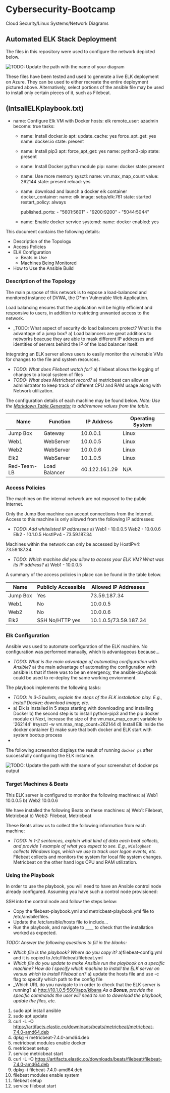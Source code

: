 # Cybersecurity-Bootcamp
Cloud Security/Linux Systems/Network Diagrams 
## Automated ELK Stack Deployment

The files in this repository were used to configure the network depicted below.

![TODO: Update the path with the name of your diagram](NetworkDiagram1.png)

These files have been tested and used to generate a live ELK deployment on Azure. They can be used to either recreate the entire deployment pictured above. Alternatively, select portions of the ansible file may be used to install only certain pieces of it, such as Filebeat.

(IntsallELKplaybook.txt)
---
- name: Configure Elk VM with Docker
  hosts: elk
  remote_user: azadmin
  become: true
  tasks:
    - name: Install docker.io
      apt:
        update_cache: yes
        force_apt_get: yes
        name: docker.io
        state: present

    - name: Install pip3
      apt:
        force_apt_get: yes
        name: python3-pip
        state: present

    - name: Install Docker python module
      pip:
        name: docker
        state: present

    - name: Use more memory
      sysctl:
        name: vm.max_map_count
        value: 262144
        state: present
        reload: yes

    - name: download and launch a docker elk container
      docker_container:
        name: elk
        image: sebp/elk:761
        state: started
        restart_policy: always

        published_ports:
          - "5601:5601"
          - "9200:9200"
          - "5044:5044"

    - name: Enable docker service
      systemd:
        name: docker
        enabled: yes

This document contains the following details:
- Description of the Topologu
- Access Policies
- ELK Configuration
  - Beats in Use
  - Machines Being Monitored
- How to Use the Ansible Build


### Description of the Topology

The main purpose of this network is to expose a load-balanced and monitored instance of DVWA, the D*mn Vulnerable Web Application.

Load balancing ensures that the application will be highly efficient and responsive to users, in addition to restricting unwanted access to the network.
- _TODO: What aspect of security do load balancers protect? What is the advantage of a jump box?
    a) Load balancers are great additions to networks beacuse they are able to mask different IP addresses and identities of servers behind the IP of the load balancer itself. 

Integrating an ELK server allows users to easily monitor the vulnerable VMs for changes to the file and system resources.
- _TODO: What does Filebeat watch for?_
    a) filebeat allows the logging of changes to a local system of files 
- _TODO: What does Metricbeat record?_
    a) metricbeat can allow an administrator to keep track of different CPU and RAM usage along with Network utilization. 

The configuration details of each machine may be found below.
_Note: Use the [Markdown Table Generator](http://www.tablesgenerator.com/markdown_tables) to add/remove values from the table_.

| Name      | Function      | IP Address   | Operating System |
|-----------|---------------|--------------|------------------|
| Jump Box  | Gateway       | 10.0.0.1     | Linux            |
| Web1      | WebServer     | 10.0.0.5     | Linux            |
| Web2      | WebServer     | 10.0.0.6     | Linux            |
| Elk2      | WebServer     | 10.1.0.5     | Linux            |
|Red-Team-LB| Load Balancer | 40.122.161.29| N/A              |



### Access Policies

The machines on the internal network are not exposed to the public Internet. 

Only the Jump Box machine can accept connections from the Internet. Access to this machine is only allowed from the following IP addresses:
- _TODO: Add whitelisted IP addresses_
    a) Web1     - 10.0.0.5
       Web2     - 10.0.0.6
       Elk2     - 10.1.0.5
       HostIPv4 - 73.59.187.34

Machines within the network can only be accessed by HostIPv4: 73.59.187.34.
- _TODO: Which machine did you allow to access your ELK VM? What was its IP address?_
    a) Web1 - 10.0.0.5

A summary of the access policies in place can be found in the table below.

| Name     | Publicly Accessible | Allowed IP Addresses |
|----------|---------------------|----------------------|
| Jump Box | Yes                 | 73.59.187.34         |
| Web1     | No                  | 10.0.0.5             |
| Web2     | No                  | 10.0.0.6             |
| Elk2     | SSH No/HTTP yes     | 10.1.0.5/73.59.187.34|   

### Elk Configuration

Ansible was used to automate configuration of the ELK machine. No configuration was performed manually, which is advantageous because...
- _TODO: What is the main advantage of automating configuration with Ansible?_
    a) the main advantage of automating the configuration with ansible is that if there was to be an emergency, the ansible-playbook could be used to re-deploy the same working enviornment. 

The playbook implements the following tasks:
- _TODO: In 3-5 bullets, explain the steps of the ELK installation play. E.g., install Docker; download image; etc._
-   a) Elk is installed in 5 steps starting with downloading and installing Docker
    b) the second step is to install python-pip3 and the pip docker module
    c) Next, increase the size of the vm.max_map_count variable to '262144' #sysctl -w vm.max_map_count=262144
    d) Install Elk inside the docker container
    E) make sure that both docker and ELK start with system bootup process 
- 

The following screenshot displays the result of running `docker ps` after successfully configuring the ELK instance.

![TODO: Update the path with the name of your screenshot of docker ps output](Dockerps.PNG)

### Target Machines & Beats
This ELK server is configured to monitor the following machines:
    a) Web1 10.0.0.5
    b) Web2 10.0.0.6
    
We have installed the following Beats on these machines:
    a) Web1: Filebeat, Metricbeat
    b) Web2: Filebeat, Metricbeat
    
These Beats allow us to collect the following information from each machine:
- _TODO: In 1-2 sentences, explain what kind of data each beat collects, and provide 1 example of what you expect to see. E.g., `Winlogbeat` collects Windows logs, which we use to track user logon events, etc._
Filebeat collects and monitors the system for local file system changes. Metricbeat on the other hand logs CPU and RAM utilization. 
### Using the Playbook
In order to use the playbook, you will need to have an Ansible control node already configured. Assuming you have such a control node provisioned: 

SSH into the control node and follow the steps below:
- Copy the filebeat-playbook.yml and metricbeat-playbook.yml file to /etc/ansbile/files.
- Update the /etc/ansible/hosts file to include...
- Run the playbook, and navigate to ____ to check that the installation worked as expected.

_TODO: Answer the following questions to fill in the blanks:_
- _Which file is the playbook? Where do you copy it?_
  a)filebeat-config.yml and it is copied to /etc/filebeat/filebeat.yml
- _Which file do you update to make Ansible run the playbook on a specific machine? How do I specify which machine to install the ELK server on versus which to install Filebeat on?_
  a) update the hosts file and use -c flag to specify which path to the config file
- _Which URL do you navigate to in order to check that the ELK server is running?
  a) http://10.1.0.5:5601/app/kibana 
_As a **Bonus**, provide the specific commands the user will need to run to download the playbook, update the files, etc._
1. sudo apt install ansible
2. sudo apt update
3. curl -L -O https://artifacts.elastic.co/downloads/beats/metricbeat/metricbeat-7.4.0-amd64.deb
4. dpkg -i metricbeat-7.4.0-amd64.deb
5. metricbeat modules enable docker
6. metricbeat setup
7. service metricbeat start
8. curl -L -O  https://artifacts.elastic.co/downloads/beats/filebeat/filebeat-7.4.0-amd64.deb
9. dpkg -i filebeat-7.4.0-amd64.deb
10. filebeat modules enable system
11. filebeat setup
12. service filebeat start

